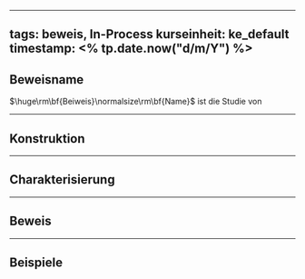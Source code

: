
---
tags: beweis, In-Process
kurseinheit: ke_default
timestamp: <% tp.date.now("d/m/Y") %>
---

## Beweisname

$\huge\rm\bf{Beiweis}\normalsize\rm\bf{Name}$ ist die Studie von

***
## Konstruktion

***
## Charakterisierung

***
## Beweis

***
## Beispiele